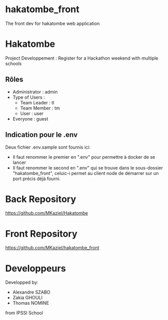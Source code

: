 # hakatombe_front
The front dev for hakatombe web application

# Hakatombe
Project Developpement : Register for a Hackathon weekend with multiple schools

## Rôles
- Administrator : admin
- Type of Users : 
  + Team Leader : tl
  + Team Member : tm
  + User : user
- Everyone : guest

## Indication pour le .env
Deux fichier .env.sample sont fournis ici:
  - Il faut renommer le premier en ".env" pour permettre à docker de se lancer
  - Il faut renommer le second en ".env" qui se trouve dans le sous-dossier "hakatombe_front", celuic-i permet au client node de démarrer sur un port précis déjà fourni.

# Back Repository
https://github.com/MKaziel/Hakatombe
# Front Repository
https://github.com/MKaziel/hakatombe_front

# Developpeurs
Developped by:
  - Alexandre SZABO
  - Zakia GHOULI
  - Thomas NOMINE 

from IPSSI School

